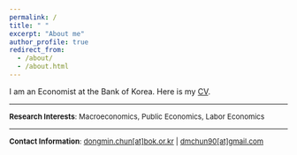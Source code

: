 ```yaml
---
permalink: /
title: " "
excerpt: "About me"
author_profile: true
redirect_from: 
  - /about/
  - /about.html
---
```


I am an Economist at the Bank of Korea. Here is my [CV](https://drive.google.com/file/d/1RuAM6H9exeOkiAa7oLN3fioIGGkwLlr5/view?usp=sharing).

-----
<font size="2"> **Research Interests**: Macroeconomics, Public Economics, Labor Economics </font>

-----
<font size="2"> **Contact Information**: [dongmin.chun[at]bok.or.kr](mailto:dongmin.chun@bok.or.kr) | [dmchun90[at]gmail.com](mailto:dmchun90@gmail.com) </font>
